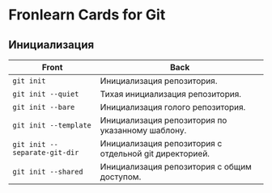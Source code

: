 # Fronlearn Cards for Git

## Инициализация

| Front | Back |
|---|---|
| `git init` | Инициализация репозитория. |
| `git init --quiet` | Тихая инициализация репозитория. |
| `git init --bare` | Инициализация голого репозитория. |
| `git init --template` | Инициализация репозитория по указанному шаблону. |
| `git init --separate-git-dir` | Инициализация репозитория с отдельной git директорией. |
| `git init --shared` | Инициализация репозитория с общим доступом. |
